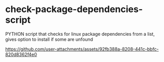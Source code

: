 # check-package-dependencies-script
PYTHON script that checks for linux package dependencies from a list, gives option to install if some are unfound






https://github.com/user-attachments/assets/92fb388a-8208-441c-bbfc-820d8362f4e0

